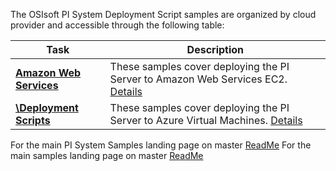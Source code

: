 
The OSIsoft PI System Deployment Script samples are organized by cloud provider and accessible through the following table:

Task|Description
----|-----------  
**<a href="AWS/">Amazon Web Services</a>**  | These samples cover deploying the PI Server to Amazon Web Services EC2. <a href="AWS/">Details</a>  
**<a href="\Azure/">\Deployment Scripts</a>**  | These samples cover deploying the PI Server to Azure Virtual Machines. <a href="Azure/">Details</a>   



For the main PI System Samples landing page on master [ReadMe](https://github.com/osisoft/OSI-Samples-PI-System)
For the main samples landing page on master [ReadMe](https://github.com/osisoft/OSI-Samples)